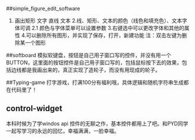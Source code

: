 ##simple_figure_edit_software
1. 画出矩形 文字 直线 文本
2.线、矩形、文本的颜色（线色和填充色）、文本字体可调
2.1 颜色与字体菜单可以设置参数
3.右键选中可以更改字体和其他的属性
4.可以删除所有图形，并实现了保存，打开，新建功能  注：双击左键为删除某一个图形

##softboard
   模拟软键盘，按钮是自己用子窗口写的控件，并没有用一个BUTTON，这里面的按钮控件是自己用子窗口写的，包括鼠标按下去的效果，包括边线都是我画出来的，真正实现了造轮子，而没有用现成的轮子。
   
##Typing-game
  打字游戏，打满100分有福利哦，具体逻辑和随机字符串生成都在代码里了！
  
## control-widget
  本科时候为了学windos api 控件的无聊之作，基本控件都用上了吧。和PYD同学一起写学习的永远的回忆，幸福满满，一脸幸福。

